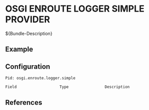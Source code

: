 # OSGI ENROUTE LOGGER SIMPLE PROVIDER

${Bundle-Description}

## Example

## Configuration

	Pid: osgi.enroute.logger.simple
	
	Field					Type				Description
		
	
## References

